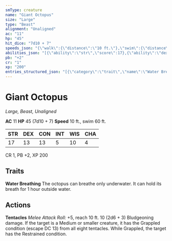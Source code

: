 ```yaml
---
smType: creature
name: "Giant Octopus"
size: "Large"
type: "Beast"
alignment: "Unaligned"
ac: "11"
hp: "45"
hit_dice: "7d10 + 7"
speeds_json: "{\"walk\":{\"distance\":\"10 ft.\"},\"swim\":{\"distance\":\"60 ft.\"}}"
abilities_json: "[{\"ability\":\"str\",\"score\":17},{\"ability\":\"dex\",\"score\":13},{\"ability\":\"con\",\"score\":13},{\"ability\":\"int\",\"score\":5},{\"ability\":\"wis\",\"score\":10},{\"ability\":\"cha\",\"score\":4}]"
pb: "+2"
cr: "1"
xp: "200"
entries_structured_json: "[{\"category\":\"trait\",\"name\":\"Water Breathing\",\"text\":\"The octopus can breathe only underwater. It can hold its breath for 1 hour outside water.\"},{\"category\":\"action\",\"name\":\"Tentacles\",\"text\":\"*Melee Attack Roll:* +5, reach 10 ft. 10 (2d6 + 3) Bludgeoning damage. If the target is a Medium or smaller creature, it has the Grappled condition (escape DC 13) from all eight tentacles. While Grappled, the target has the Restrained condition.\"}]"
---
```


# Giant Octopus
*Large, Beast, Unaligned*

**AC** 11
**HP** 45 (7d10 + 7)
**Speed** 10 ft., swim 60 ft.

| STR | DEX | CON | INT | WIS | CHA |
| --- | --- | --- | --- | --- | --- |
| 17 | 13 | 13 | 5 | 10 | 4 |

CR 1, PB +2, XP 200

## Traits

**Water Breathing**
The octopus can breathe only underwater. It can hold its breath for 1 hour outside water.

## Actions

**Tentacles**
*Melee Attack Roll:* +5, reach 10 ft. 10 (2d6 + 3) Bludgeoning damage. If the target is a Medium or smaller creature, it has the Grappled condition (escape DC 13) from all eight tentacles. While Grappled, the target has the Restrained condition.
